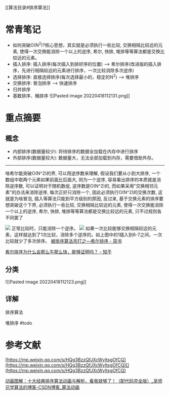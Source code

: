 [[算法目录#排序算法]]


# 常青笔记
+ 如何突破O(N<sup>2</sup>)?核心思想，其实就是必须执行一些比较, 交换相隔比较远的元素, 使得一次交换能消除一个以上的逆序, 希尔, 快排, 堆排等等算法都是交换比较远的元素。
+ 插入排序: 插入排序(每次插入到排好序的位置) --> 希尔排序(改进版的插入排序，先进行相隔较远的元素进行排序，一次比较消除多次逆序) 
+ 选择排序: 直接选择排序(每次选择最小的，稳定的N<sup>2</sup>)  --> 堆排序
+ 交换排序: 冒泡排序 --> 快速排序
+ 归并排序
+ 基数排序、桶排序
![[Pasted image 20220418112131.png]]


# 重点摘要

## 概念
+ 内部排序(数据量较少): 将待排序的数据全加载在内存中进行排序
+ 外部排序(数据量较大): 数据量大，无法全部加载到内存，需要借助外存。

---
> 
啥希尔能突破O(N^2)的界, 可以用逆序数来理解, 假设我们要从小到大排序, 一个数组中取两个元素如果前面比后面大, 则为一个逆序, 容易看出排序的本质就是消除逆序数, 可以证明对于随机数组, 逆序数是O(N^2)的, 而如果采用"交换相邻元素"的办法来消除逆序, 每次正好只消除一个, 因此必须执行O(N^2)的交换次数, 这就是为啥冒泡, 插入等算法只能到平方级别的原因, 反过来, 基于交换元素的排序要想突破这个下界, 必须执行一些比较, 交换相隔比较远的元素, 使得一次交换能消除一个以上的逆序, 希尔, 快排, 堆排等等算法都是交换比较远的元素, 只不过规则各不同罢了

![](http://image.clickear.top/20220418105925.png)
正常比较时，只能消除一个逆序。
![](http://image.clickear.top/20220418110004.png)
如果一次比较能够交换相隔较远的元素，这样就达到了1次比较，消除多个逆序的。如上图中的1插入到6-7之间，一次比较就少了多次排序。
[被排序算法吊打之—希尔排序 - 简书](https://www.jianshu.com/p/e9c83205af02)

[希尔排序为什么会那么牛那么快，能够证明吗？ - 知乎](https://www.zhihu.com/question/24637339)

## 分类
![[Pasted image 20220418112123.png]]






## 详解

排序算法



堆排序 #todo 





# 参考文献

[https://mp.weixin.qq.com/s/HQg3BzzQfJXcWyltsgOfCQ](https://mp.weixin.qq.com/s/HQg3BzzQfJXcWyltsgOfCQ)[](https://mp.weixin.qq.com/s/HQg3BzzQfJXcWyltsgOfCQ)

[动画图解：十大经典排序算法动画与解析，看我就够了！（配代码完全版）_吴师兄学算法的博客-CSDN博客_算法动画](https://blog.csdn.net/kexuanxiu1163/article/details/103051357)